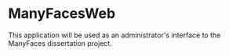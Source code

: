 # ManyFacesWeb

This application will be used as an administrator's interface to the ManyFaces dissertation project.